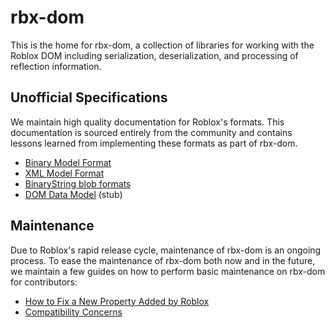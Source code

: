# rbx-dom
This is the home for rbx-dom, a collection of libraries for working with the Roblox DOM including serialization, deserialization, and processing of reflection information.

## Unofficial Specifications
We maintain high quality documentation for Roblox's formats. This documentation is sourced entirely from the community and contains lessons learned from implementing these formats as part of rbx-dom.

* [Binary Model Format](binary.md)
* [XML Model Format](xml.md)
* [BinaryString blob formats](binary-strings.md)
* [DOM Data Model](dom.md) (stub)

## Maintenance

Due to Roblox's rapid release cycle, maintenance of rbx-dom is an ongoing process. To ease the maintenance of rbx-dom both now and in the future, we maintain a few guides on how to perform basic maintenance on rbx-dom for contributors:

* [How to Fix a New Property Added by Roblox](patching-database.md)
* [Compatibility Concerns](compatibility.md)